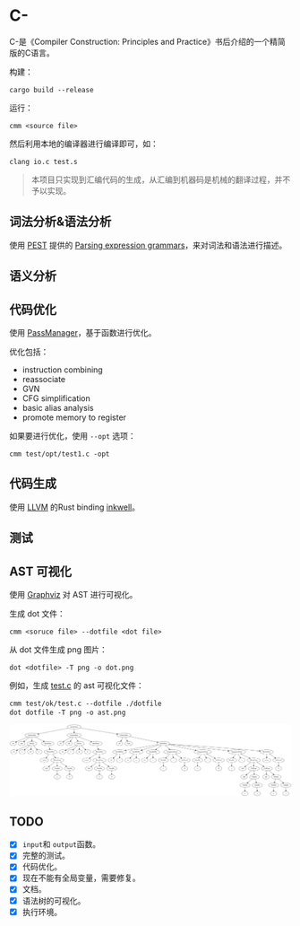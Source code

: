 # C-

C-是《Compiler Construction: Principles and Practice》书后介绍的一个精简版的C语言。

构建：

```shell
cargo build --release
```

运行：

```shell
cmm <source file>
```

然后利用本地的编译器进行编译即可，如：

```
clang io.c test.s
```

> 本项目只实现到汇编代码的生成，从汇编到机器码是机械的翻译过程，并不予以实现。

## 词法分析&语法分析

使用 [PEST](https://pest.rs/) 提供的 [Parsing expression grammars](https://pest.rs/book/grammars/peg.html)，来对词法和语法进行描述。

## 语义分析

## 代码优化
使用 [PassManager](https://thedan64.github.io/inkwell/inkwell/passes/struct.PassManager.html)，基于函数进行优化。

优化包括：
- instruction combining
- reassociate
- GVN
- CFG simplification
- basic alias analysis
- promote memory to register

如果要进行优化，使用 `--opt` 选项：
```shell
cmm test/opt/test1.c -opt
```

## 代码生成

使用 [LLVM](https://llvm.org/) 的Rust binding [inkwell](https://github.com/TheDan64/inkwell)。

## 测试

## AST 可视化
使用 [Graphviz](http://graphviz.org) 对 AST 进行可视化。

生成 dot 文件：
```shell
cmm <soruce file> --dotfile <dot file>
```

从 dot 文件生成 png 图片：
```shell
dot <dotfile> -T png -o dot.png
```

例如，生成 [test.c](test/ok/test.c) 的 ast 可视化文件：
```shell
cmm test/ok/test.c --dotfile ./dotfile
dot dotfile -T png -o ast.png
```
![](ast.png)

## TODO

- [x] `input`和 `output`函数。
- [x] 完整的测试。
- [x] 代码优化。
- [x] 现在不能有全局变量，需要修复。
- [x] 文档。
- [x] 语法树的可视化。
- [x] 执行环境。
